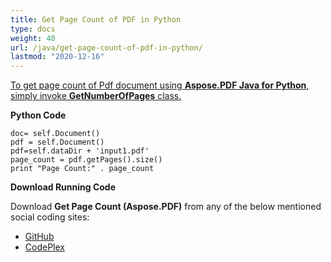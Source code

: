 ```yaml
---
title: Get Page Count of PDF in Python
type: docs
weight: 40
url: /java/get-page-count-of-pdf-in-python/
lastmod: "2020-12-16"
---
```


<ins>To get page count of Pdf document using **Aspose.PDF Java for Python**, simply invoke **GetNumberOfPages** class.

**Python Code**
```
doc= self.Document()
pdf = self.Document()
pdf=self.dataDir + 'input1.pdf'
page_count = pdf.getPages().size()
print "Page Count:" . page_count

```

**Download Running Code**

Download **Get Page Count (Aspose.PDF)** from any of the below mentioned social coding sites:

- [GitHub](https://github.com/aspose-pdf/Aspose.PDF-for-Java/blob/master/Plugins/Aspose_Pdf_Java_for_Python/test/WorkingWithPages/GetNumberOfPages/GetNumberOfPages.py)
- [CodePlex](http://asposepdfjavapython.codeplex.com/SourceControl/latest#test/WorkingWithPages/GetNumberOfPages/GetNumberOfPages.py)
